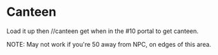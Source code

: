 # Canteen

Load it up then //canteen get when in the #10 portal to get canteen.

NOTE: May not work if you're 50 away from NPC, on edges of this area.
